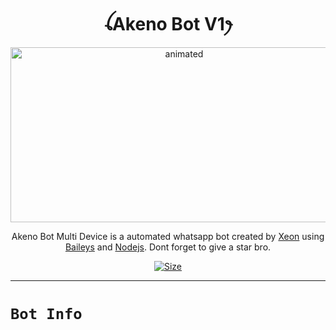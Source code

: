 <h1 align="center">ꪶAkeno Bot V1ꫂ<br></h1>
<p align="center">
<img src="https://media.tenor.com/images/1dac11b9bc6658d4d1fa2b6b5adb7308/tenor.gif" alt="animated" width="540" height="280" />
</p>

<p align="center">
Akeno Bot Multi Device is a automated whatsapp bot created by <a href="https://github.com/DGXeon" target="_blank">Xeon</a> using <a href="https://github.com/adiwajshing/Baileys" target="_blank">Baileys</a> and <a href="https://github.com/nodejs" target="_blank">Nodejs</a>. Dont forget to give a star bro.
</p>

<p align="center">
<a href="https://youtu.be/WiIqCdiDjFo"><img title="Size" src="https://img.shields.io/badge/Tutorial-Video-green"></a>
</p>

------

# ```Bot Info```
